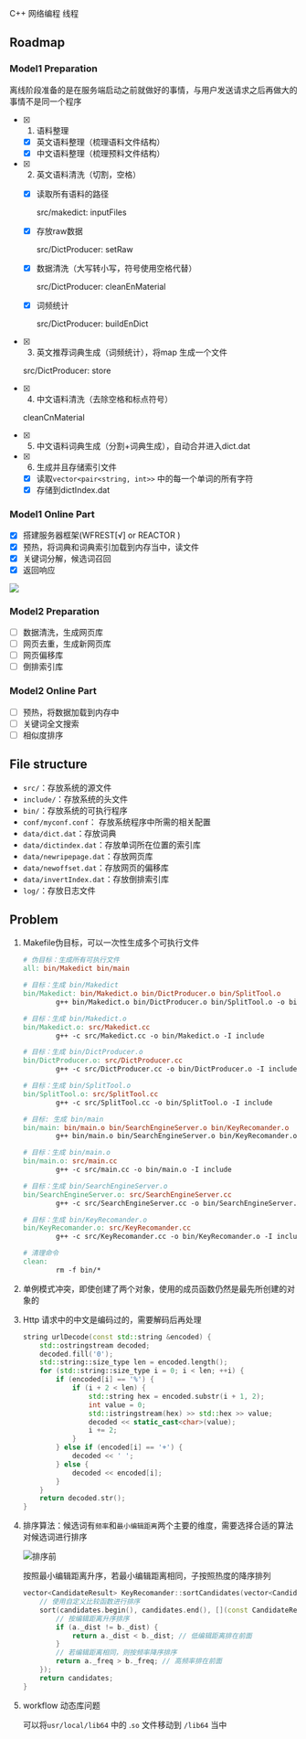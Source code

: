 C++ 网络编程 线程

## Roadmap

### Model1 Preparation

离线阶段准备的是在服务端启动之前就做好的事情，与用户发送请求之后再做大的事情不是同一个程序

- [x] 1. 语料整理

  - [x] 英文语料整理（梳理语料文件结构）
  - [x] 中文语料整理（梳理预料文件结构）

- [x] 2. 英文语料清洗（切割，空格）

  - [x] 读取所有语料的路径 

    src/makedict: inputFiles

  - [x] 存放raw数据

    src/DictProducer: setRaw

  - [x] 数据清洗（大写转小写，符号使用空格代替）

    src/DictProducer: cleanEnMaterial

  - [x] 词频统计

    src/DictProducer: buildEnDict

- [x] 3. 英文推荐词典生成（词频统计），将map 生成一个文件

  src/DictProducer: store

- [x] 4. 中文语料清洗（去除空格和标点符号）

  cleanCnMaterial

- [x] 5. 中文语料词典生成（分割+词典生成），自动合并进入dict.dat

- [x] 6. 生成并且存储索引文件

  - [x] 读取`vector<pair<string, int>>` 中的每一个单词的所有字符
  - [x] 存储到dictIndex.dat

### Model1 Online Part

- [x] 搭建服务器框架(WFREST[√]  or REACTOR )
- [x] 预热，将词典和词典索引加载到内存当中，读文件
- [x] 关键词分解，候选词召回
- [x] 返回响应

![](./assets/wordCandidate.gif)

### Model2 Preparation

- [ ] 数据清洗，生成网页库
- [ ] 网页去重，生成新网页库
- [ ] 网页偏移库
- [ ] 倒排索引库

### Model2 Online Part

- [ ] 预热，将数据加载到内存中
- [ ] 关键词全文搜索
- [ ] 相似度排序

## File structure

- `src/`：存放系统的源文件
- `include/`：存放系统的头文件
- `bin/`：存放系统的可执行程序
- `conf/myconf.conf`： 存放系统程序中所需的相关配置
- `data/dict.dat`：存放词典
- `data/dictindex.dat`：存放单词所在位置的索引库
- `data/newripepage.dat`：存放网页库
- `data/newoffset.dat`：存放网页的偏移库
- `data/invertIndex.dat`：存放倒排索引库
- `log/`：存放日志文件

## Problem

1. Makefile伪目标，可以一次性生成多个可执行文件

   ```makefile
   # 伪目标：生成所有可执行文件
   all: bin/Makedict bin/main
   
   # 目标：生成 bin/Makedict
   bin/Makedict: bin/Makedict.o bin/DictProducer.o bin/SplitTool.o
           g++ bin/Makedict.o bin/DictProducer.o bin/SplitTool.o -o bin/Makedict -g
   
   # 目标：生成 bin/Makedict.o
   bin/Makedict.o: src/Makedict.cc
           g++ -c src/Makedict.cc -o bin/Makedict.o -I include
   
   # 目标：生成 bin/DictProducer.o
   bin/DictProducer.o: src/DictProducer.cc
           g++ -c src/DictProducer.cc -o bin/DictProducer.o -I include
   
   # 目标：生成 bin/SplitTool.o
   bin/SplitTool.o: src/SplitTool.cc
           g++ -c src/SplitTool.cc -o bin/SplitTool.o -I include
   
   # 目标: 生成 bin/main
   bin/main: bin/main.o bin/SearchEngineServer.o bin/KeyRecomander.o
           g++ bin/main.o bin/SearchEngineServer.o bin/KeyRecomander.o -o bin/main -lwfrest -lworkflow -g
   
   # 目标：生成 bin/main.o
   bin/main.o: src/main.cc
           g++ -c src/main.cc -o bin/main.o -I include
   
   # 目标：生成 bin/SearchEngineServer.o
   bin/SearchEngineServer.o: src/SearchEngineServer.cc
           g++ -c src/SearchEngineServer.cc -o bin/SearchEngineServer.o -I include
   
   # 目标：生成 bin/KeyRecomander.o
   bin/KeyRecomander.o: src/KeyRecomander.cc
           g++ -c src/KeyRecomander.cc -o bin/KeyRecomander.o -I include
   
   # 清理命令
   clean:
           rm -f bin/*
   ```

2. 单例模式冲突，即使创建了两个对象，使用的成员函数仍然是最先所创建的对象的

3. Http 请求中的中文是编码过的，需要解码后再处理

   ```c++
   string urlDecode(const std::string &encoded) {
       std::ostringstream decoded;
       decoded.fill('0');
       std::string::size_type len = encoded.length();
       for (std::string::size_type i = 0; i < len; ++i) {
           if (encoded[i] == '%') {
               if (i + 2 < len) {
                   std::string hex = encoded.substr(i + 1, 2);
                   int value = 0;
                   std::istringstream(hex) >> std::hex >> value;
                   decoded << static_cast<char>(value);
                   i += 2;
               }
           } else if (encoded[i] == '+') {
               decoded << ' ';
           } else {
               decoded << encoded[i];
           }
       }
       return decoded.str();
   }
   ```

4. 排序算法：候选词有`频率`和`最小编辑距离`两个主要的维度，需要选择合适的算法对候选词进行排序

   ![排序前](./assets/candidateProcess.png)

   按照最小编辑距离升序，若最小编辑距离相同，子按照热度的降序排列

   ```c++
   vector<CandidateResult> KeyRecomander::sortCandidates(vector<CandidateResult> candidates) {
       // 使用自定义比较函数进行排序
       sort(candidates.begin(), candidates.end(), [](const CandidateResult& a, const CandidateResult& b) {
           // 按编辑距离升序排序
           if (a._dist != b._dist) {
               return a._dist < b._dist; // 低编辑距离排在前面
           }
           // 若编辑距离相同，则按频率降序排序
           return a._freq > b._freq; // 高频率排在前面
       });
       return candidates;
   }
   ```

5. workflow 动态库问题

   可以将`usr/local/lib64` 中的 .`so` 文件移动到 `/lib64` 当中
